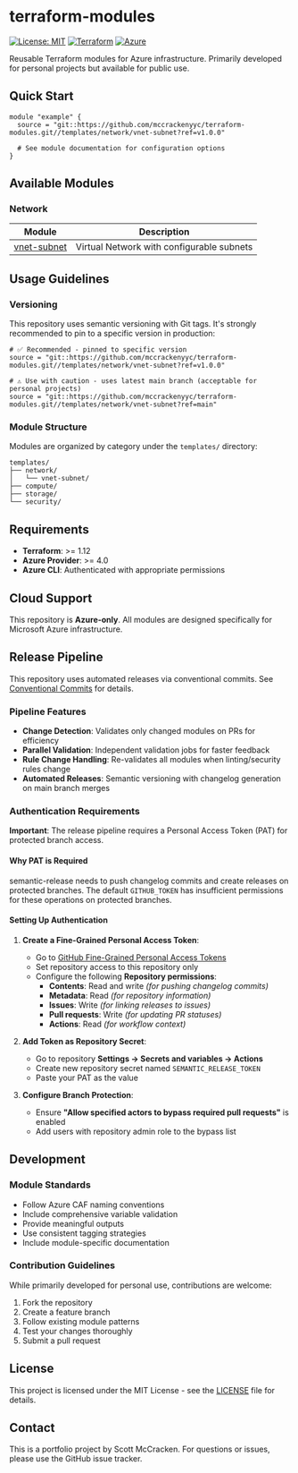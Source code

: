 # terraform-modules

[![License: MIT](https://img.shields.io/badge/License-MIT-yellow.svg)](https://opensource.org/licenses/MIT)
[![Terraform](https://img.shields.io/badge/terraform-%235835CC.svg?style=flat&logo=terraform&logoColor=white)](https://www.terraform.io/)
[![Azure](https://img.shields.io/badge/azure-%230072C6.svg?style=flat&logo=microsoftazure&logoColor=white)](https://azure.microsoft.com/)

Reusable Terraform modules for Azure infrastructure. Primarily developed for personal projects but available for public use.

## Quick Start

```hcl
module "example" {
  source = "git::https://github.com/mccrackenyyc/terraform-modules.git//templates/network/vnet-subnet?ref=v1.0.0"
  
  # See module documentation for configuration options
}
```

## Available Modules

### Network
| Module | Description |
|--------|-------------|
| [vnet-subnet](./templates/network/vnet-subnet) | Virtual Network with configurable subnets |

## Usage Guidelines

### Versioning
This repository uses semantic versioning with Git tags. It's strongly recommended to pin to a specific version in production:

```hcl
# ✅ Recommended - pinned to specific version
source = "git::https://github.com/mccrackenyyc/terraform-modules.git//templates/network/vnet-subnet?ref=v1.0.0"

# ⚠️ Use with caution - uses latest main branch (acceptable for personal projects)
source = "git::https://github.com/mccrackenyyc/terraform-modules.git//templates/network/vnet-subnet?ref=main"
```

### Module Structure
Modules are organized by category under the `templates/` directory:
```
templates/
├── network/
│   └── vnet-subnet/
├── compute/
├── storage/
└── security/
```

## Requirements

- **Terraform**: >= 1.12
- **Azure Provider**: >= 4.0
- **Azure CLI**: Authenticated with appropriate permissions

## Cloud Support

This repository is **Azure-only**. All modules are designed specifically for Microsoft Azure infrastructure.

## Release Pipeline

This repository uses automated releases via conventional commits. See [Conventional Commits](docs/conventional-commits.md) for details.

### Pipeline Features
- **Change Detection**: Validates only changed modules on PRs for efficiency
- **Parallel Validation**: Independent validation jobs for faster feedback
- **Rule Change Handling**: Re-validates all modules when linting/security rules change
- **Automated Releases**: Semantic versioning with changelog generation on main branch merges

### Authentication Requirements

**Important**: The release pipeline requires a Personal Access Token (PAT) for protected branch access.

#### Why PAT is Required

semantic-release needs to push changelog commits and create releases on protected branches. The default `GITHUB_TOKEN` has insufficient permissions for these operations on protected branches.

#### Setting Up Authentication

1. **Create a Fine-Grained Personal Access Token**:
   - Go to [GitHub Fine-Grained Personal Access Tokens](https://docs.github.com/en/authentication/keeping-your-account-and-data-secure/managing-your-personal-access-tokens#creating-a-fine-grained-personal-access-token)
   - Set repository access to this repository only
   - Configure the following **Repository permissions**:
     - **Contents**: Read and write *(for pushing changelog commits)*
     - **Metadata**: Read *(for repository information)*
     - **Issues**: Write *(for linking releases to issues)*
     - **Pull requests**: Write *(for updating PR statuses)*
     - **Actions**: Read *(for workflow context)*

2. **Add Token as Repository Secret**:
   - Go to repository **Settings → Secrets and variables → Actions**
   - Create new repository secret named `SEMANTIC_RELEASE_TOKEN`
   - Paste your PAT as the value

3. **Configure Branch Protection**:
   - Ensure **"Allow specified actors to bypass required pull requests"** is enabled
   - Add users with repository admin role to the bypass list

## Development

### Module Standards
- Follow Azure CAF naming conventions
- Include comprehensive variable validation
- Provide meaningful outputs
- Use consistent tagging strategies
- Include module-specific documentation

### Contribution Guidelines
While primarily developed for personal use, contributions are welcome:

1. Fork the repository
2. Create a feature branch
3. Follow existing module patterns
4. Test your changes thoroughly
5. Submit a pull request

## License

This project is licensed under the MIT License - see the [LICENSE](LICENSE) file for details.

## Contact

This is a portfolio project by Scott McCracken. For questions or issues, please use the GitHub issue tracker.